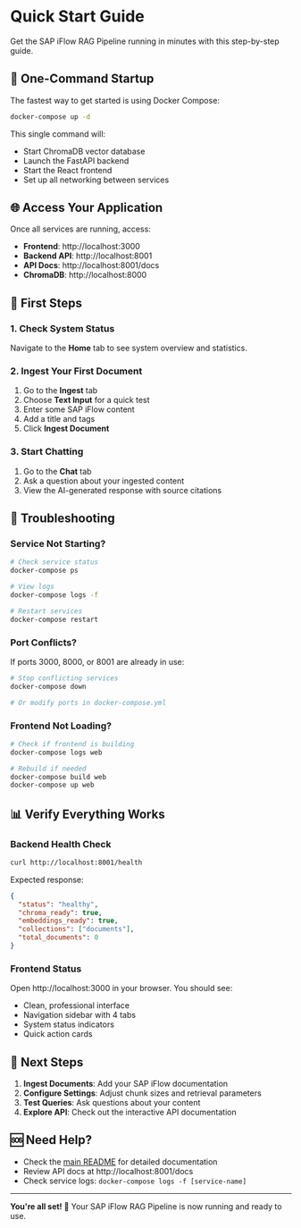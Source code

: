 # Quick Start Guide

Get the SAP iFlow RAG Pipeline running in minutes with this step-by-step guide.

## 🚀 One-Command Startup

The fastest way to get started is using Docker Compose:

```bash
docker-compose up -d
```

This single command will:
- Start ChromaDB vector database
- Launch the FastAPI backend
- Start the React frontend
- Set up all networking between services

## 🌐 Access Your Application

Once all services are running, access:

- **Frontend**: http://localhost:3000
- **Backend API**: http://localhost:8001
- **API Docs**: http://localhost:8001/docs
- **ChromaDB**: http://localhost:8000

## 📝 First Steps

### 1. Check System Status
Navigate to the **Home** tab to see system overview and statistics.

### 2. Ingest Your First Document
1. Go to the **Ingest** tab
2. Choose **Text Input** for a quick test
3. Enter some SAP iFlow content
4. Add a title and tags
5. Click **Ingest Document**

### 3. Start Chatting
1. Go to the **Chat** tab
2. Ask a question about your ingested content
3. View the AI-generated response with source citations

## 🔧 Troubleshooting

### Service Not Starting?
```bash
# Check service status
docker-compose ps

# View logs
docker-compose logs -f

# Restart services
docker-compose restart
```

### Port Conflicts?
If ports 3000, 8000, or 8001 are already in use:

```bash
# Stop conflicting services
docker-compose down

# Or modify ports in docker-compose.yml
```

### Frontend Not Loading?
```bash
# Check if frontend is building
docker-compose logs web

# Rebuild if needed
docker-compose build web
docker-compose up web
```

## 📊 Verify Everything Works

### Backend Health Check
```bash
curl http://localhost:8001/health
```

Expected response:
```json
{
  "status": "healthy",
  "chroma_ready": true,
  "embeddings_ready": true,
  "collections": ["documents"],
  "total_documents": 0
}
```

### Frontend Status
Open http://localhost:3000 in your browser. You should see:
- Clean, professional interface
- Navigation sidebar with 4 tabs
- System status indicators
- Quick action cards

## 🎯 Next Steps

1. **Ingest Documents**: Add your SAP iFlow documentation
2. **Configure Settings**: Adjust chunk sizes and retrieval parameters
3. **Test Queries**: Ask questions about your content
4. **Explore API**: Check out the interactive API documentation

## 🆘 Need Help?

- Check the [main README](../README.md) for detailed documentation
- Review API docs at http://localhost:8001/docs
- Check service logs: `docker-compose logs -f [service-name]`

---

**You're all set! 🎉** Your SAP iFlow RAG Pipeline is now running and ready to use.
